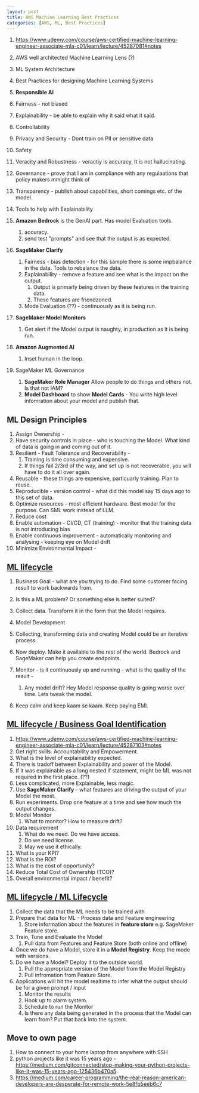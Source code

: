 ```yaml
---
layout: post
title: AWS Machine Learning Best Practices
categories: [AWS, ML, Best Practices] 
---
```



1. https://www.udemy.com/course/aws-certified-machine-learning-engineer-associate-mla-c01/learn/lecture/45287081#notes
1. AWS well architected Machine Learning Lens (?)
1. ML System Architecture 
1. Best Practices for designing Machine Learning Systems 

1. **Responsible AI**
1. Fairness - not biased 
1. Explainability - be able to explain why it said what it said. 
1. Controllability 
1. Privacy and Security - Dont train on PII or sensitive data 
1. Safety 
1. Veracity and Robustness - veractiy is accuracy. It is not hallucinating. 
1. Governance - prove that I am in compliance with any regulaations that policy makers mmight think of 
1. Transparency - publish about capabilities, short comings etc. of the model. 

1. Tools to help with Explainability 
1. **Amazon Bedrock** is the GenAI part. Has model Evaluation tools. 
    1. accuracy. 
    1. send test "prompts" and see that the output is as expected. 
1. **SageMaker Clarify** 
    1. Fairness - bias detection - for this sample there is some impbalance in the data. Tools to rebalance the data. 
    1. Explainability - remove a feature and see what is the impact on the output. 
        1. Output is primarly being driven by these features in the training data. 
        1. These features are friendzoned. 
    1. Mode Evaluation (??) - continuously as it is being run. 
1. **SageMaker Model Monitors** 
    1. Get alert if the Model output is naughty, in production as it is being run. 
1. **Amazon Augmented AI**
    1. Inset human in the loop.      
1. SageMaker ML Governance
    1. **SageMaker Role Manager** Allow people to do things and others not. Is that not IAM? 
    1. **Model Dashboard** to show **Model Cards** - You write high level infomration about your model and publish that. 


## ML Design Principles 

1. Assign Ownership - 
1. Have security controls in place - who is touching the Model. What kind of data is going in and coming out of it. 
1. Resilient - Fault Tolerance and Recoverability - 
    1. Training is time consuming and expensive. 
    1. If things fail 2/3rd of the way, and set up is not recoverable, you will have to do it all over again. 
1. Reusable - these things are expensive, particuarly training. Plan to reuse. 
1. Reproducible - version control - what did this model say 15 days ago to this set of data. 
1. Optimize resources - most efficient hardware. Best model for the purpose. Can SML work instead of LLM. 
1. Reduce cost 
1. Enable automation - CI/CD, CT (training) -  monitor that the training data is not introducing bias 
1. Enable continuous improvement - automatically monitoring and analysing - keeping eye on Model drift 
1. Minimize Environmental Impact - 

## [ML lifecycle](https://www.udemy.com/course/aws-certified-machine-learning-engineer-associate-mla-c01/learn/lecture/45287091#notes)

1. Business Goal - what are you trying to do. Find some customer facing result to work backwards from. 

1. Is this a ML problem? Or something else is better suited? 
1. Collect data. Transform it in the form that the Model requires. 
1. Model Development 
1. Collecting, transforming data and creating Model could be an iterative process. 
1. Now deploy. Make it available to the rest of the world. Bedrock and SageMaker can help you create endpoints. 
1. Monitor - is it continuously up and running - what is the quality of the result - 
    1. Any model drift? Hey Model response quality is going worse over time. Lets tweak the model. 
1. Keep calm and keep kaam se kaam. Keep paying EMI. 

## [ML lifecycle / Business Goal Identification](https://www.udemy.com/course/aws-certified-machine-learning-engineer-associate-mla-c01/learn/lecture/45287103#notes)

1. https://www.udemy.com/course/aws-certified-machine-learning-engineer-associate-mla-c01/learn/lecture/45287103#notes
1. Get right skills. Accountability and Empowerment. 
1. What is the level of explainability expected. 
1. There is tradoff between Explainability and power of the Model. 
1. If it was explainable as a long nested if statement, might be ML was not required in the first place. (??)
1. Less complicated, more Explainable, less magic. 
1. Use **SageMaker Clarify** - what features are driving the output of your Model the most. 
1. Run experiments. Drop one feature at a time and see how much the output changes. 
1. Model Monitor 
    1. What to monitor? How to measure drift? 
1. Data requirement 
    1. What do we need. Do we have access.     
    1. Do we need license. 
    1. May we use it ethically. 
1. What is your KPI?
1. What is the ROI? 
1. What is the cost of opportunity? 
1. Reduce Total Cost of Ownership (TCO)? 
1. Overall environmental impact / benefit? 

## [ML lifecycle / ML Lifecycle](https://www.udemy.com/course/aws-certified-machine-learning-engineer-associate-mla-c01/learn/lecture/45287107#notes)

1. Collect the data that the ML needs to be trained with 
1. Prepare that data for ML - Process data and Feature engineering 
    1. Store information about the features in **feature store** e.g. SageMaker Feature store. 
1. Train, Tune and Evaluate the Model 
    1. Pull data from Features and Feature Store (both online and offline)
1. Once we do have a Model, store it in a **Model Registry**. Keep the mode with versions. 
1. Do we have a Model? Deploy it to the outside world. 
    1. Pull the appropriate version of the Model from the Model Registry 
    1. Pull infromation from Feature Store. 
1. Applications will hit the model realtime to infer what the output should be for a given prompt / input 
    1. Monitor the results 
    1. Hook up to alarm system. 
    1. Schedule to run the Monitor 
    1. Is there any data being generated in the process that the Model can learn from? Put that back into the system. 



## Move to own page 

1. How to connect to your home laptop from anywhere with SSH
1. python projects like it was 15 years ago - https://medium.com/gitconnected/stop-making-your-python-projects-like-it-was-15-years-ago-125436b470a5
1. https://medium.com/career-programming/the-real-reason-american-developers-are-desperate-for-remote-work-5e8fb5eeb6c7
